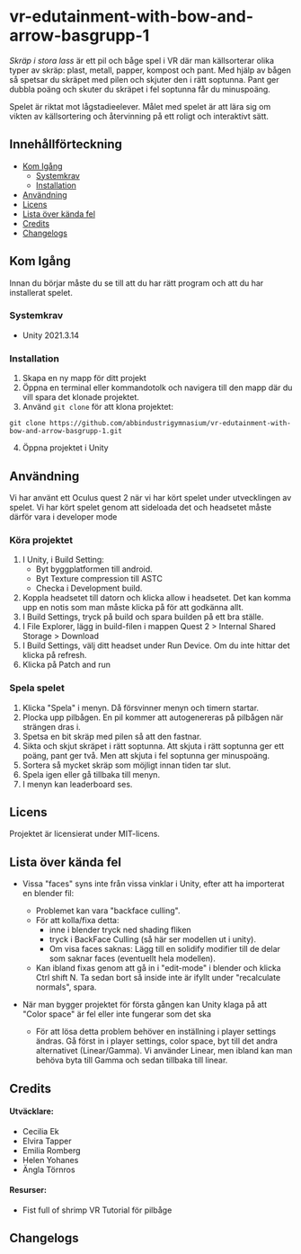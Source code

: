 # vr-edutainment-with-bow-and-arrow-basgrupp-1

*Skräp i stora lass* är ett pil och båge spel i VR där man källsorterar olika typer av skräp: plast, metall, papper, kompost och pant. Med hjälp av bågen så spetsar du skräpet med pilen och skjuter den i rätt soptunna. Pant ger dubbla poäng och skuter du skräpet i fel soptunna får du minuspoäng. 

Spelet är riktat mot lågstadieelever. Målet med spelet är att lära sig om vikten av källsortering och återvinning på ett roligt och interaktivt sätt.

## Innehållförteckning

- [Kom Igång](#kom-igång)
  - [Systemkrav](#systemkrav)
  - [Installation](#installation)
- [Användning](#användning)
- [Licens](#licens)
- [Lista över kända fel](#lista-över-kända-fel)
- [Credits](#credits)
- [Changelogs](#changelogs)

## Kom Igång

Innan du börjar måste du se till att du har rätt program och att du har installerat spelet.

### Systemkrav

- Unity 2021.3.14

### Installation

1. Skapa en ny mapp för ditt projekt
2. Öppna en terminal eller kommandotolk och navigera till den mapp där du vill spara det klonade projektet.
3. Använd `git clone` för att klona projektet:

~~~
git clone https://github.com/abbindustrigymnasium/vr-edutainment-with-bow-and-arrow-basgrupp-1.git
~~~

4. Öppna projektet i Unity

## Användning

Vi har använt ett Oculus quest 2 när vi har kört spelet under utvecklingen av spelet. Vi har kört spelet genom att sideloada det och headsetet måste därför vara i developer mode

### Köra projektet

1. I Unity, i Build Setting:
    -  Byt byggplatformen till android.
    -  Byt Texture compression till ASTC
    -  Checka i Development build.
2. Koppla headsetet till datorn och klicka allow i headsetet. Det kan komma upp en notis som man måste klicka på för att godkänna allt.
3. I Build Settings, tryck på build och spara builden på ett bra ställe.
4. I File Explorer, lägg in build-filen i mappen Quest 2 > Internal Shared Storage > Download
5. I Build Settings, välj ditt headset under Run Device. Om du inte hittar det klicka på refresh.
6. Klicka på Patch and run

### Spela spelet

1. Klicka "Spela" i menyn. Då försvinner menyn och timern startar.
2. Plocka upp pilbågen. En pil kommer att autogenereras på pilbågen när strängen dras i.
3. Spetsa en bit skräp med pilen så att den fastnar.
4. Sikta och skjut skräpet i rätt soptunna. Att skjuta i rätt soptunna ger ett poäng, pant ger två. Men att skjuta i fel soptunna ger minuspoäng.
5. Sortera så mycket skräp som möjligt innan tiden tar slut.
6. Spela igen eller gå tillbaka till menyn.
7. I menyn kan leaderboard ses.

## Licens

Projektet är licensierat under MIT-licens. 

## Lista över kända fel

- Vissa "faces" syns inte från vissa vinklar i Unity, efter att ha importerat en blender fil:
  - Problemet kan vara "backface culling".
  - För att kolla/fixa detta:
    -  inne i blender tryck ned shading fliken
    -  tryck i BackFace Culling (så här ser modellen ut i unity).
    -  Om visa faces saknas: Lägg till en solidify modifier till de delar som saknar faces (eventuellt hela modellen).
  - Kan ibland fixas genom att gå in i "edit-mode" i blender och klicka Ctrl shift N. Ta sedan bort så inside inte är ifyllt under "recalculate normals", spara.
  
- När man bygger projektet för första gången kan Unity klaga på att "Color space" är fel eller inte fungerar som det ska
  - För att lösa detta problem behöver en inställning i player settings ändras. Gå först in i player settings, color space, byt till det andra alternativet (Linear/Gamma). Vi använder Linear, men ibland kan man behöva byta till Gamma och sedan tillbaka till linear.

## Credits

#### Utväcklare:

- Cecilia Ek
- Elvira Tapper
- Emilia Romberg
- Helen Yohanes
- Ängla Törnros

#### Resurser:
- Fist full of shrimp VR Tutorial för pilbåge

## Changelogs

